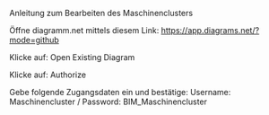 Anleitung zum Bearbeiten des Maschinenclusters


Öffne diagramm.net mittels diesem Link: https://app.diagrams.net/?mode=github

Klicke auf: Open Existing Diagram

Klicke auf: Authorize

Gebe folgende Zugangsdaten ein und bestätige: Username: Maschinencluster / Password: BIM_Maschinencluster

